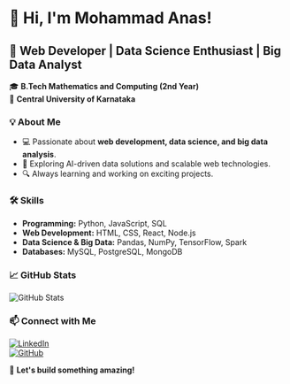 # 👋 Hi, I'm Mohammad Anas!

## 🚀 Web Developer | Data Science Enthusiast | Big Data Analyst  

🎓 **B.Tech Mathematics and Computing (2nd Year)**  
📍 **Central University of Karnataka**  

### 💡 About Me  
- 💻 Passionate about **web development, data science, and big data analysis**.  
- 🚀 Exploring AI-driven data solutions and scalable web technologies.  
- 🔍 Always learning and working on exciting projects.  

### 🛠️ Skills  
- **Programming:** Python, JavaScript, SQL  
- **Web Development:** HTML, CSS, React, Node.js  
- **Data Science & Big Data:** Pandas, NumPy, TensorFlow, Spark  
- **Databases:** MySQL, PostgreSQL, MongoDB  

### 📈 GitHub Stats  
![GitHub Stats](https://github-readme-stats.vercel.app/api?username=your-github-username&show_icons=true&theme=radical)  

### 📫 Connect with Me  
[![LinkedIn](https://img.shields.io/badge/LinkedIn-Connect-blue?style=flat&logo=linkedin)](https://www.linkedin.com/in/mohammad-anas-20a6411b7)  
[![GitHub](https://img.shields.io/badge/GitHub-Follow-black?style=flat&logo=github)](https://github.com/Manny61/)  

🚀 **Let's build something amazing!**  
